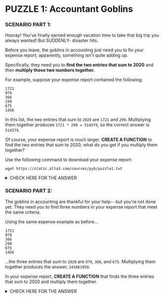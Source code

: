 # PUZZLE 1: Accountant Goblins

### SCENARIO PART 1:

Hooray! You've finally earned enough vacation time to take that big trip you always wanted! But SUDDENLY- disaster hits.

Before you leave, the goblins in accounting just need you to fix your expense report; apparently, something isn't quite adding up.

Specifically, they need you to **find the two entries that sum to 2020** and then **multiply those two numbers together.**

For example, suppose your expense report contained the following:

    1721
    979
    366
    299
    675
    1456

In this list, the two entries that sum to `2020` are `1721` and `299`. Multiplying them together produces `1721 * 299 = 514579`, so the correct answer is `514579`.

Of course, your expense report is much larger. **CREATE A FUNCTION** to find the two entries that sum to 2020; what do you get if you multiply them together?

Use the following command to download your expense report:

`wget https://static.alta3.com/courses/pyb/puzzle1.txt`

<details>
<summary>CHECK HERE FOR THE ANSWER</summary>
<br>
    
The puzzle answer is `259716`.
    
You still need to show your work in how to FIND this answer, though :)

</details>

### SCENARIO PART 2:

The goblins in accounting are thankful for your help-- but you're not done yet. They need you to find three numbers in your expense report that meet the same criteria.

Using the same expense example as before...

    1721
    979
    366
    299
    675
    1456
    
...the three entries that sum to `2020` are `979`, `366`, and `675`. Multiplying them together produces the answer, `241861950`.

In your expense report, **CREATE A FUNCTION** that finds the three entries that sum to 2020 and multiply them together.

<details>
<summary>CHECK HERE FOR THE ANSWER</summary>
<br>
    
The puzzle answer is `120637440`.
    
You still need to show your work in how to FIND this answer, though :)

</details>
